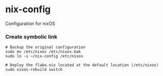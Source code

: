 # nix-config
Configuration for nixOS

### Create symbolic link
```shell
# Backup the original configuration
sudo mv /etc/nixos /etc/nixos.bak  
sudo ln -s ~/nix-config /etc/nixos

# Deploy the flake.nix located at the default location (/etc/nixos)
sudo nixos-rebuild switch
```
